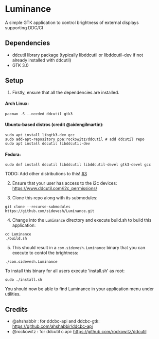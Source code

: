 # Luminance
A simple GTK application to control brightness of external displays supporting DDC/CI

## Dependencies
- ddcutil library package (typically libddcutil or libddcutil-dev if not already installed with ddcutil)
- GTK 3.0

## Setup

1. Firstly, ensure that all the dependencies are installed.

#### Arch Linux:
```
pacman -S --needed ddcutil gtk3
```

#### Ubuntu-based distros (credit @aidengilmartin):
```
sudo apt install libgtk3-dev gcc
sudo add-apt-repository ppa:rockowitz/ddcutil # add ddcutil repo
sudo apt install ddcutil libddcutil-dev
```
#### Fedora:
```
sudo dnf install ddcutil libddcutil libddcutil-devel gtk3-devel gcc
```
TODO: Add other distributions to this! [#3](../../issues/3)

2. Ensure that your user has access to the i2c devices:
https://www.ddcutil.com/i2c_permissions/

3. Clone this repo along with its submodules:
```
git clone --recurse-submodules https://github.com/sidevesh/Luminance.git
```

4. Change into the `Luminance` directory and execute build.sh to build this application:
```
cd Luminance
./build.sh
```

5. This should result in a `com.sidevesh.Luminance` binary that you can execute to contol the brightness:
```
./com.sidevesh.Luminance
```

To install this binary for all users execute 'install.sh' as root:
```
sudo ./install.sh
```

You should now be able to find Luminance in your application menu under utilities.

## Credits
- @ahshabbir : for ddcbc-api and ddcbc-gtk: https://github.com/ahshabbir/ddcbc-api
- @rockowitz : for ddcutil c api: https://github.com/rockowitz/ddcutil
